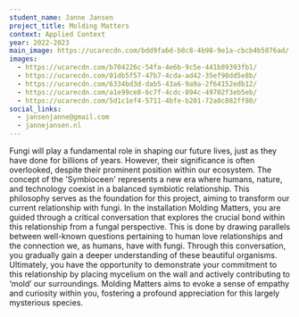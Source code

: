 ```yaml
---
student_name: Janne Jansen
project_title: Molding Matters
context: Applied Context
year: 2022-2023
main_image: https://ucarecdn.com/bdd9fa6d-b8c8-4b98-9e1a-cbcb4b5076ad/
images:
  - https://ucarecdn.com/b704226c-54fa-4e6b-9c5e-441b89393fb1/
  - https://ucarecdn.com/01db5f57-47b7-4cda-ad42-35ef98dd5e8b/
  - https://ucarecdn.com/6334bd3d-dab5-43a6-9a9a-2f64152edb12/
  - https://ucarecdn.com/a1e99ce8-6c7f-4cdc-894c-49702f3eb5eb/
  - https://ucarecdn.com/5d1c1ef4-5711-4bfe-b201-72a0c882ff80/
social_links:
  - jansenjanne@gmail.com
  - jannejansen.nl
---
```

Fungi will play a fundamental role in shaping our future lives, just as they have done for billions of years. However, their significance is often overlooked, despite their prominent position within our ecosystem. The concept of the 'Symbioceen' represents a new era where humans, nature, and technology coexist in a balanced symbiotic relationship. This philosophy serves as the foundation for this project, aiming to transform our current relationship with fungi.
In the installation Molding Matters, you are guided through a critical conversation that explores the crucial bond within this relationship from a fungal perspective. This is done by drawing parallels between well-known questions pertaining to human love relationships and the connection we, as humans, have with fungi. Through this conversation, you gradually gain a deeper understanding of these beautiful organisms. Ultimately, you have the opportunity to demonstrate your commitment to this relationship by placing mycelium on the wall and actively contributing to ‘mold’ our surroundings. Molding Matters aims to evoke a sense of empathy and curiosity within you, fostering a profound appreciation for this largely mysterious species.